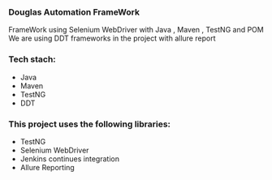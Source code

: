 ### Douglas Automation FrameWork
FrameWork using Selenium WebDriver with Java , Maven , TestNG and POM
We are using DDT frameworks in the project with allure report

### Tech stach:
- Java
- Maven
- TestNG 
- DDT

### This project uses the following libraries:
- TestNG
- Selenium WebDriver
- Jenkins continues integration
- Allure Reporting